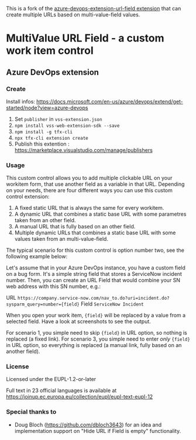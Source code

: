 This is a fork of the [azure-devops-extension-url-field extension](https://github.com/krypu/azure-devops-extension-url-field) that can create multiple URLs based on multi-value-field values.

# MultiValue URL Field - a custom work item control
## Azure DevOps extension

### Create
Install infos: https://docs.microsoft.com/en-us/azure/devops/extend/get-started/node?view=azure-devops
1. Set `publisher` in `vss-extension.json` 
2. `npm install vss-web-extension-sdk --save`
3. `npm install -g tfx-cli`
4. `npx tfx-cli extension create`
5. Publish this extention : https://marketplace.visualstudio.com/manage/publishers 

### Usage

This custom control allows you to add multiple clickable URL on your workitem form, that use another field as a variable in that URL. Depending on your needs, there are four different ways you can use this custom control extension:

1. A fixed static URL that is always the same for every workitem.
2. A dynamic URL that combines a static base URL with some parametres taken from an other field.
3. A manual URL that is fully based on an other field.
4. Multiple dynamic URLs that combines a static base URL with some values taken from an multi-value-field.

The typical scenario for this custom control is option number two, see the following example below:

Let's assume that in your Azure DevOps instance, you have a custom field on a bug form. It's a simple string field that stores a ServiceNow incident number. Then, you can create an URL Field that would combine your SN web address with this SN number, e.g.:

URL `https://company.service-now.com/nav_to.do?uri=incident.do?sysparm_query=number={field}`
Field `ServiceNow Incident`

When you open your work item, `{field}` will be replaced by a value from a selected field. Have a look at screenshots to see the output.

For scenario 1, you simple need to skip `{field}` in URL option, so nothing is replaced (a fixed link).
For scenario 3, you simple need to enter *only* `{field}` in URL option, so everything is replaced (a manual link, fully based on an another field).

### License

Licensed under the EUPL-1.2-or-later

Full text in 23 official languages is available at https://joinup.ec.europa.eu/collection/eupl/eupl-text-eupl-12

### Special thanks to

- Doug Bloch (https://github.com/dbloch3643) for an idea and implementation support on "Hide URL if Field is empty" functionality.